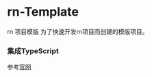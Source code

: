 # rn-Template
rn 项目模版
为了快速开发rn项目而创建的模版项目。

### 集成TypeScript
参考[官网](https://github.com/Microsoft/TypeScript-React-Native-Starter#typescript-react-native-starter)
